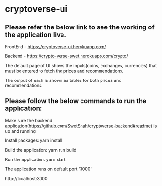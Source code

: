 # cryptoverse-ui 


## Please refer the below link to see the working of the application live.

FrontEnd - https://cryptoverse-ui.herokuapp.com/

Backend - https://crypto-verse-swet.herokuapp.com/crypto/


The default page of UI shows the inputs(coins, exchanges, currencies) that must be entered to fetch the prices and recommendations.

The output of each is shown as tables for both prices and recommendations.


## Please follow the below commands to run the application:

Make sure the backend application(https://github.com/SwetShah/cryptoverse-backend#readme) is up and running

Install packages: yarn install

Build the application: yarn run build

Run the application: yarn start

The application runs on default port '3000'

http://localhost:3000
